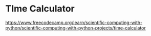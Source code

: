 # TIme Calculator
https://www.freecodecamp.org/learn/scientific-computing-with-python/scientific-computing-with-python-projects/time-calculator
